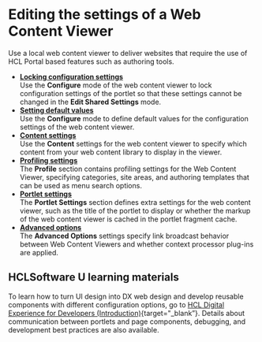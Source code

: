 # Editing the settings of a Web Content Viewer


Use a local web content viewer to deliver websites that require the use of HCL Portal based features such as authoring tools.

-   **[Locking configuration settings](wcm_config_wcmviewer_hlock.md)**  
Use the **Configure** mode of the web content viewer to lock configuration settings of the portlet so that these settings cannot be changed in the **Edit Shared Settings** mode.
-   **[Setting default values](wcm_config_wcmviewer_hdefaults.md)**  
Use the **Configure** mode to define default values for the configuration settings of the web content viewer.
-   **[Content settings](wcm_config_wcmviewer_hcontent.md)**  
Use the **Content** settings for the web content viewer to specify which content from your web content library to display in the viewer.
-   **[Profiling settings](wcm_config_wcmviewer_hprofile.md)**  
The **Profile** section contains profiling settings for the Web Content Viewer, specifying categories, site areas, and authoring templates that can be used as menu search options.
-   **[Portlet settings](wcm_config_wcmviewer_hsettings.md)**  
The **Portlet Settings** section defines extra settings for the web content viewer, such as the title of the portlet to display or whether the markup of the web content viewer is cached in the portlet fragment cache.
-   **[Advanced options](wcm_config_wcmviewer_hadv.md)**  
The **Advanced Options** settings specify link broadcast behavior between Web Content Viewers and whether context processor plug-ins are applied.

## HCLSoftware U learning materials

To learn how to turn UI design into DX web design and develop reusable components with different configuration options, go to [HCL Digital Experience for Developers (Introduction)](https://hclsoftwareu.hcltechsw.com/component/axs/?view=sso_config&id=3&forward=https%3A%2F%2Fhclsoftwareu.hcltechsw.com%2Fcourses%2Flesson%2F%3Fid%3D3461){target="_blank”}. Details about communication between portlets and page components, debugging, and development best practices are also available.

